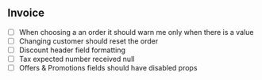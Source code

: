 ## Invoice 
- [ ] When choosing a an order it should warn me only when there is a value
- [ ] Changing customer should reset the order
- [ ] Discount header field formatting
- [ ] Tax expected number received null
- [ ] Offers & Promotions fields should have disabled props